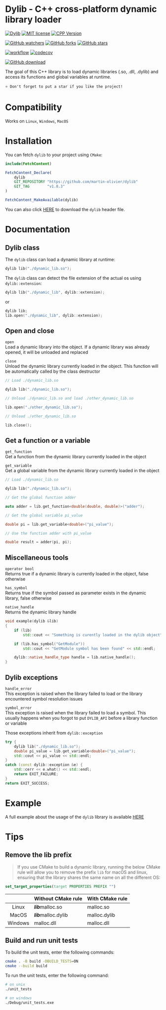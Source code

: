 # Dylib - C++ cross-platform dynamic library loader  
[![Dylib](https://img.shields.io/badge/Dylib-v1.8.3-blue.svg)](https://github.com/martin-olivier/dylib/releases/tag/v1.8.3)
[![MIT license](https://img.shields.io/badge/License-MIT-orange.svg)](https://github.com/martin-olivier/dylib/blob/main/LICENSE)
[![CPP Version](https://img.shields.io/badge/C++-11_and_above-darkgreen.svg)](https://isocpp.org/)

[![GitHub watchers](https://img.shields.io/github/watchers/martin-olivier/dylib?style=social)](https://github.com/martin-olivier/dylib/watchers/)
[![GitHub forks](https://img.shields.io/github/forks/martin-olivier/dylib?style=social)](https://github.com/martin-olivier/dylib/network/members/)
[![GitHub stars](https://img.shields.io/github/stars/martin-olivier/dylib?style=social)](https://github.com/martin-olivier/dylib/stargazers/)

[![workflow](https://github.com/martin-olivier/dylib/actions/workflows/CI.yml/badge.svg)](https://github.com/martin-olivier/dylib/actions/workflows/CI.yml)
[![codecov](https://codecov.io/gh/martin-olivier/dylib/branch/main/graph/badge.svg?token=4V6A9B7PII)](https://codecov.io/gh/martin-olivier/dylib)

[![GitHub download](https://img.shields.io/github/downloads/martin-olivier/dylib/total?style=for-the-badge)](https://github.com/martin-olivier/dylib/releases/download/v1.8.3/dylib.hpp)

The goal of this C++ library is to load dynamic libraries (.so, .dll, .dylib) and access its functions and global variables at runtime.  

`⭐ Don't forget to put a star if you like the project!`

# Compatibility
Works on `Linux`, `Windows`, `MacOS`

# Installation

You can fetch `dylib` to your project using `CMake`:
```cmake
include(FetchContent)

FetchContent_Declare(
    dylib
    GIT_REPOSITORY "https://github.com/martin-olivier/dylib"
    GIT_TAG        "v1.8.3"
)

FetchContent_MakeAvailable(dylib)
```

You can also click [HERE](https://github.com/martin-olivier/dylib/releases/download/v1.8.3/dylib.hpp) to download the `dylib` header file.  

# Documentation

## Dylib class

The `dylib` class can load a dynamic library at runtime:
```c++
dylib lib("./dynamic_lib.so");
```
The `dylib` class can detect the file extension of the actual os using `dylib::extension`:
```c++
dylib lib("./dynamic_lib", dylib::extension);
```
or
```c++
dylib lib;
lib.open("./dynamic_lib", dylib::extension);
```

## Open and close

`open`  
Load a dynamic library into the object. If a dynamic library was already opened, it will be unloaded and replaced  

`close`  
Unload the dynamic library currently loaded in the object. This function will be automatically called by the class destructor
```c++
// Load ./dynamic_lib.so

dylib lib("./dynamic_lib.so");

// Unload ./dynamic_lib.so and load ./other_dynamic_lib.so

lib.open("./other_dynamic_lib.so");

// Unload ./other_dynamic_lib.so

lib.close();
```

## Get a function or a variable 

`get_function`  
Get a function from the dynamic library currently loaded in the object  

`get_variable`  
Get a global variable from the dynamic library currently loaded in the object
```c++
// Load ./dynamic_lib.so

dylib lib("./dynamic_lib.so");

// Get the global function adder

auto adder = lib.get_function<double(double, double)>("adder");

// Get the global variable pi_value

double pi = lib.get_variable<double>("pi_value");

// Use the function adder with pi_value

double result = adder(pi, pi);
```

## Miscellaneous tools

`operator bool`  
Returns true if a dynamic library is currently loaded in the object, false otherwise  

`has_symbol`  
Returns true if the symbol passed as parameter exists in the dynamic library, false otherwise  

`native_handle`  
Returns the dynamic library handle  
```c++
void example(dylib &lib)
{
    if (lib)
        std::cout << "Something is curently loaded in the dylib object" << std::endl;

    if (lib.has_symbol("GetModule"))
        std::cout << "GetModule symbol has been found" << std::endl;

    dylib::native_handle_type handle = lib.native_handle();
}
```

## Dylib exceptions

`handle_error`  
This exception is raised when the library failed to load or the library encountered symbol resolution issues  

`symbol_error`  
This exception is raised when the library failed to load a symbol.
This usually happens when you forgot to put `DYLIB_API` before a library function or variable  

Those exceptions inherit from `dylib::exception`
```c++
try {
    dylib lib("./dynamic_lib.so");
    double pi_value = lib.get_variable<double>("pi_value");
    std::cout << pi_value << std::endl;
}
catch (const dylib::exception &e) {
    std::cerr << e.what() << std::endl;
    return EXIT_FAILURE;
}
return EXIT_SUCCESS;
```

# Example

A full example about the usage of the `dylib` library is available [HERE](example)

# Tips

## Remove the lib prefix

> If you use CMake to build a dynamic library, running the below CMake rule will allow you to remove the prefix `lib` for macOS and linux, ensuring that the library shares the same name on all the different OS:

```cmake
set_target_properties(target PROPERTIES PREFIX "")
```

|         | Without CMake rule    | With CMake rule |
|:-------:|:----------------------|:----------------|
|  Linux  | ***lib***malloc.so    | malloc.so       |
|  MacOS  | ***lib***malloc.dylib | malloc.dylib    |
| Windows | malloc.dll            | malloc.dll      |

## Build and run unit tests

To build the unit tests, enter the following commands:
```sh
cmake . -B build -DBUILD_TESTS=ON
cmake --build build
```

To run the unit tests, enter the following command:
```sh
# on unix
./unit_tests

# on windows
./Debug/unit_tests.exe
```
